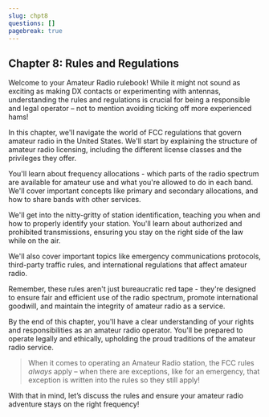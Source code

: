 ```yaml
---
slug: chpt8
questions: []
pagebreak: true
---
```


## Chapter 8: Rules and Regulations

Welcome to your Amateur Radio rulebook! While it might not sound as exciting as making DX contacts or experimenting with antennas, understanding the rules and regulations is crucial for being a responsible and legal operator – not to mention avoiding ticking off more experienced hams!

In this chapter, we'll navigate the world of FCC regulations that govern amateur radio in the United States. We'll start by explaining the structure of amateur radio licensing, including the different license classes and the privileges they offer.

You'll learn about frequency allocations - which parts of the radio spectrum are available for amateur use and what you're allowed to do in each band. We'll cover important concepts like primary and secondary allocations, and how to share bands with other services.

We'll get into the nitty-gritty of station identification, teaching you when and how to properly identify your station. You'll learn about authorized and prohibited transmissions, ensuring you stay on the right side of the law while on the air.

We'll also cover important topics like emergency communications protocols, third-party traffic rules, and international regulations that affect amateur radio.

Remember, these rules aren't just bureaucratic red tape - they're designed to ensure fair and efficient use of the radio spectrum, promote international goodwill, and maintain the integrity of amateur radio as a service.

By the end of this chapter, you'll have a clear understanding of your rights and responsibilities as an amateur radio operator. You'll be prepared to operate legally and ethically, upholding the proud traditions of the amateur radio service.

> When it comes to operating an Amateur Radio station, the FCC rules *always* apply – when there are exceptions, like for an emergency, that exception is written into the rules so they still apply!

With that in mind, let’s discuss the rules and ensure your amateur radio adventure stays on the right frequency!  
